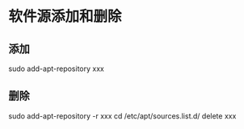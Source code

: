 # 软件源添加和删除
## 添加
sudo add-apt-repository xxx
## 删除
sudo add-apt-repository -r xxx
cd  /etc/apt/sources.list.d/
delete xxx